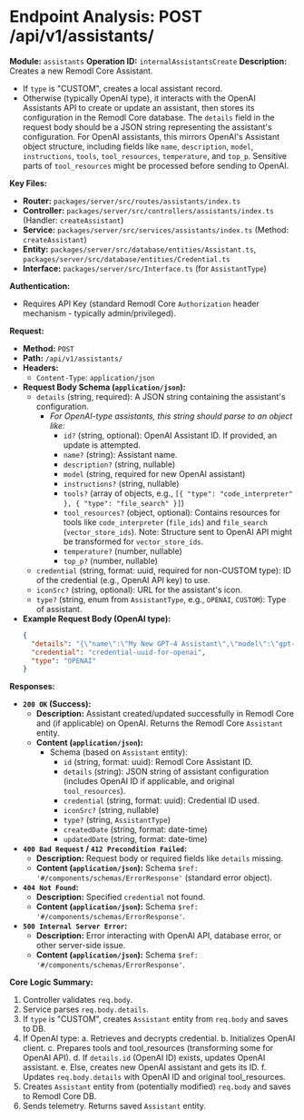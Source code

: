 # Endpoint Analysis: POST /api/v1/assistants/

**Module:** `assistants`
**Operation ID:** `internalAssistantsCreate`
**Description:** Creates a new Remodl Core Assistant.
- If `type` is "CUSTOM", creates a local assistant record.
- Otherwise (typically OpenAI type), it interacts with the OpenAI Assistants API to create or update an assistant, then stores its configuration in the Remodl Core database. The `details` field in the request body should be a JSON string representing the assistant's configuration. For OpenAI assistants, this mirrors OpenAI's Assistant object structure, including fields like `name`, `description`, `model`, `instructions`, `tools`, `tool_resources`, `temperature`, and `top_p`. Sensitive parts of `tool_resources` might be processed before sending to OpenAI.

**Key Files:**
*   **Router:** `packages/server/src/routes/assistants/index.ts`
*   **Controller:** `packages/server/src/controllers/assistants/index.ts` (Handler: `createAssistant`)
*   **Service:** `packages/server/src/services/assistants/index.ts` (Method: `createAssistant`)
*   **Entity:** `packages/server/src/database/entities/Assistant.ts`, `packages/server/src/database/entities/Credential.ts`
*   **Interface:** `packages/server/src/Interface.ts` (for `AssistantType`)

**Authentication:**
*   Requires API Key (standard Remodl Core `Authorization` header mechanism - typically admin/privileged).

**Request:**
*   **Method:** `POST`
*   **Path:** `/api/v1/assistants/`
*   **Headers:**
    *   `Content-Type`: `application/json`
*   **Request Body Schema (`application/json`):**
    *   `details` (string, required): A JSON string containing the assistant's configuration.
        *   *For OpenAI-type assistants, this string should parse to an object like:*
            *   `id?` (string, optional): OpenAI Assistant ID. If provided, an update is attempted.
            *   `name?` (string): Assistant name.
            *   `description?` (string, nullable)
            *   `model` (string, required for new OpenAI assistant)
            *   `instructions?` (string, nullable)
            *   `tools?` (array of objects, e.g., `[{ "type": "code_interpreter" }, { "type": "file_search" }]`)
            *   `tool_resources?` (object, optional): Contains resources for tools like `code_interpreter` (`file_ids`) and `file_search` (`vector_store_ids`). Note: Structure sent to OpenAI API might be transformed for `vector_store_ids`.
            *   `temperature?` (number, nullable)
            *   `top_p?` (number, nullable)
    *   `credential` (string, format: uuid, required for non-CUSTOM type): ID of the credential (e.g., OpenAI API key) to use.
    *   `iconSrc?` (string, optional): URL for the assistant's icon.
    *   `type?` (string, enum from `AssistantType`, e.g., `OPENAI`, `CUSTOM`): Type of assistant.
*   **Example Request Body (OpenAI type):**
    ```json
    {
      "details": "{\"name\":\"My New GPT-4 Assistant\",\"model\":\"gpt-4-turbo\",\"instructions\":\"You are a helpful bot.\",\"tools\":[{\"type\":\"code_interpreter\"}]}",
      "credential": "credential-uuid-for-openai",
      "type": "OPENAI"
    }
    ```

**Responses:**

*   **`200 OK` (Success):**
    *   **Description:** Assistant created/updated successfully in Remodl Core and (if applicable) on OpenAI. Returns the Remodl Core `Assistant` entity.
    *   **Content (`application/json`):**
        *   Schema (based on `Assistant` entity):
            *   `id` (string, format: uuid): Remodl Core Assistant ID.
            *   `details` (string): JSON string of assistant configuration (includes OpenAI ID if applicable, and original `tool_resources`).
            *   `credential` (string, format: uuid): Credential ID used.
            *   `iconSrc?` (string, nullable)
            *   `type?` (string, `AssistantType`)
            *   `createdDate` (string, format: date-time)
            *   `updatedDate` (string, format: date-time)
*   **`400 Bad Request` / `412 Precondition Failed`:**
    *   **Description:** Request body or required fields like `details` missing.
    *   **Content (`application/json`):** Schema `$ref: '#/components/schemas/ErrorResponse'` (standard error object).
*   **`404 Not Found`:**
    *   **Description:** Specified `credential` not found.
    *   **Content (`application/json`):** Schema `$ref: '#/components/schemas/ErrorResponse'`.
*   **`500 Internal Server Error`:**
    *   **Description:** Error interacting with OpenAI API, database error, or other server-side issue.
    *   **Content (`application/json`):** Schema `$ref: '#/components/schemas/ErrorResponse'`.

**Core Logic Summary:**
1. Controller validates `req.body`.
2. Service parses `req.body.details`.
3. If `type` is "CUSTOM", creates `Assistant` entity from `req.body` and saves to DB.
4. If OpenAI type:
    a. Retrieves and decrypts credential.
    b. Initializes OpenAI client.
    c. Prepares tools and tool_resources (transforming some for OpenAI API).
    d. If `details.id` (OpenAI ID) exists, updates OpenAI assistant.
    e. Else, creates new OpenAI assistant and gets its ID.
    f. Updates `req.body.details` with OpenAI ID and original tool_resources.
5. Creates `Assistant` entity from (potentially modified) `req.body` and saves to Remodl Core DB.
6. Sends telemetry. Returns saved `Assistant` entity.

